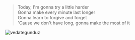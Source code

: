 > Today, I'm gonna try a little harder <br>
Gonna make every minute last longer <br>
Gonna learn to forgive and forget  <br>
'Cause we don't have long, gonna make the most of it <br>
<p><img align="center" src="https://github-readme-stats.vercel.app/api/top-langs?username=vedategunduz&show_icons=true&locale=en&layout=compact" alt="vedategunduz" /></p>
